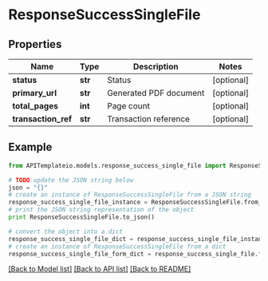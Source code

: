 # ResponseSuccessSingleFile


## Properties
Name | Type | Description | Notes
------------ | ------------- | ------------- | -------------
**status** | **str** | Status | [optional] 
**primary_url** | **str** | Generated PDF document | [optional] 
**total_pages** | **int** | Page count | [optional] 
**transaction_ref** | **str** | Transaction reference | [optional] 

## Example

```python
from APITemplateio.models.response_success_single_file import ResponseSuccessSingleFile

# TODO update the JSON string below
json = "{}"
# create an instance of ResponseSuccessSingleFile from a JSON string
response_success_single_file_instance = ResponseSuccessSingleFile.from_json(json)
# print the JSON string representation of the object
print ResponseSuccessSingleFile.to_json()

# convert the object into a dict
response_success_single_file_dict = response_success_single_file_instance.to_dict()
# create an instance of ResponseSuccessSingleFile from a dict
response_success_single_file_form_dict = response_success_single_file.from_dict(response_success_single_file_dict)
```
[[Back to Model list]](../README.md#documentation-for-models) [[Back to API list]](../README.md#documentation-for-api-endpoints) [[Back to README]](../README.md)


